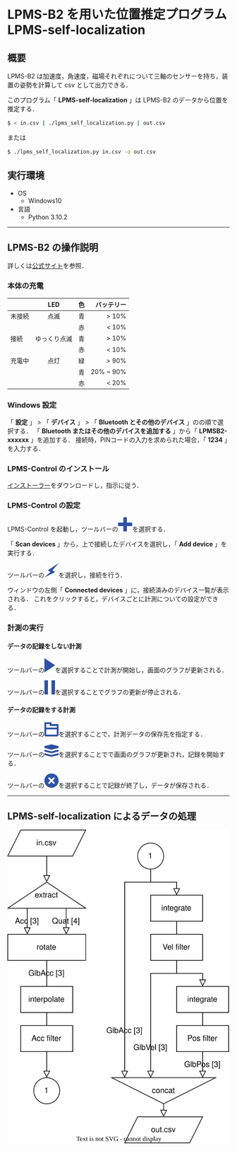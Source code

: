# LPMS-B2 を用いた位置推定プログラム LPMS-self-localization

## 概要

LPMS-B2 は加速度，角速度，磁場それぞれについて三軸のセンサーを持ち，装置の姿勢を計算して csv として出力できる．

このプログラム「 **LPMS-self-localization** 」は LPMS-B2 のデータから位置を推定する．

```sh
$ < in.csv | ./lpms_self_localization.py | out.csv
```

または

```sh
$ ./lpms_self_localization.py in.csv -o out.csv
```

## 実行環境

- OS
    - Windows10
- 言語
    - Python 3.10.2

---

## LPMS-B2 の操作説明

詳しくは[公式サイト](https://lp-research.com/9-axis-bluetooth-imu-lpmsb2-series/)を参照．

### 本体の充電

|      |LED         |色|バッテリー|
|------|:----------:|--|---------:|
|未接続|点滅        |青|> 10%     |
|      |            |赤|< 10%     |
|接続  |ゆっくり点滅|青|> 10%     |
|      |            |赤|< 10%     |
|充電中|点灯        |緑|> 90%     |
|      |            |青|20% ~ 90% |
|      |            |赤|< 20%     |

### Windows 設定

「 **設定** 」 > 「 **デバイス** 」 > 「 **Bluetooth とその他のデバイス** 」のの順で選択する．
「 **Bluetooth またはその他のデバイスを追加する** 」から「 **LPMSB2-xxxxxx** 」を追加する．
接続時，PINコードの入力を求められた場合，「 **1234** 」を入力する．

### LPMS-Control のインストール

[インストーラー](https://lp-software-downloads.s3-ap-northeast-1.amazonaws.com/LPMS/LPMS-Control/OpenMAT-1.3.5-Setup-Build20180418.exe)をダウンロードし，指示に従う．

### LPMS-Control の設定

LPMS-Control を起動し，ツールバーの![Add / remove sensor](./img/icons/plus_32x32.png "Add / remove sensor")を選択する．

「 **Scan devices** 」から，上で接続したデバイスを選択し，「 **Add device** 」を実行する．

ツールバーの![Connect](./img/icons/bolt_32x32.png)を選択し，接続を行う．

ウィンドウの左側「 **Connected devices** 」に，接続済みのデバイス一覧が表示される．
これをクリックすると，デバイスごとに計測についての設定ができる．

### 計測の実行

#### データの記録をしない計測

ツールバーの![Start measurement](./img/icons/play_24x32.png)を選択することで計測が開始し，画面のグラフが更新される．

ツールバーの![Stop measurement](./img/icons/pause_24x32.png)を選択することでグラフの更新が停止される．

#### データの記録をする計測

ツールバーの![Browse record file](./img/icons/folder_stroke_32x32.png)を選択することで，計測データの保存先を指定する．

ツールバーの![Record data](./img/icons/layers_32x28.png)を選択することでで画面のグラフが更新され，記録を開始する．

ツールバーの![Stop recording](./img/icons/x_alt_32x32.png)を選択することで記録が終了し，データが保存される．

---

## LPMS-self-localization によるデータの処理

![flowchart](./img/flowchart.svg)
